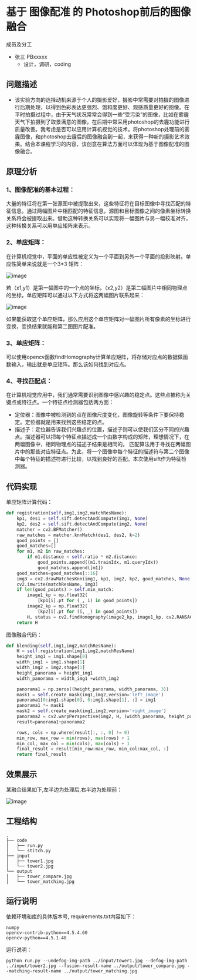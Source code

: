 # 基于 图像配准 的 Photoshop前后的图像融合

成员及分工
- 张三 PBxxxxx
  - 设计，调研，coding


## 问题描述

- 该实验方向的选择动机来源于个人的摄影爱好，摄影中常需要对拍摄的图像进行后期处理，以得到色彩表达更强烈、饱和度更好、观感质量更好的图像。在平时拍摄过程中，由于天气状况常常会得到一些“受污染”的图像，比如在雾霾天气下拍摄到了取景满意的图像，在后期中常采用photoshop的去霾功能进行质量改善。我考虑是否可以应用计算机视觉的技术，将photoshop处理前的雾霾图像，和photoshop去霾后的图像融合到一起，来获得一种新的摄影艺术效果。结合本课程学习的内容，该创意在算法方面可以体现为基于图像配准的图像融合。

## 原理分析

### 1、图像配准的基本过程：
大量的特征将在第一张源图中被提取出来，这些特征将在目标图像中寻找匹配的特征信息。通过两幅图片中相匹配的特征信息，源图和目标图像之间的像素坐标转换关系将会被提取出来。借助这种转换关系可以实现将一幅图片与另一幅校准对齐，这种转换关系可以用单应矩阵来表示。
### 2、单应矩阵：
在计算机视觉中，平面的单应性被定义为一个平面到另外一个平面的投影映射。单应性简单来说就是一个3*3 矩阵：

![image]( https://github.com/USTC-Computer-Vision-2021/project-cv_dyq/blob/main/funcImg/func1.JPG)

若（x1,y1）是第一幅图中的一个点的坐标，（x2,y2）是第二幅图片中相同物理点的坐标，单应矩阵可以通过以下方式将这两幅图片联系起来：

![image]( https://github.com/USTC-Computer-Vision-2021/project-cv_dyq/blob/main/funcImg/func2.JPG)

如果能获取这个单应矩阵，那么应用这个单应矩阵对一幅图片所有像素的坐标进行变换，变换结果就能和第二图图片配准。
### 3、单应矩阵：
可以使用opencv函数findHomography计算单应矩阵，将存储对应点的数据做函数输入，输出就是单应矩阵。那么该如何找到对应点。
### 4、寻找匹配点：
在计算机视觉应用中，我们通常需要识别图像中感兴趣的稳定点。这些点被称为关键点或特征点。一个特征点检测器包括两方面：
- 定位器：图像中被检测到的点在图像尺度变化，图像旋转等条件下要保持稳定。定位器就是用来找到这些稳定的点。
- 描述子：定位器告诉我们兴趣点的位置，描述子则可以使我们区分不同的兴趣点。描述器可以把每个特征点描述成一个由数字构成的矩阵，理想情况下，在两幅图像中，相同物理点的描述子结果是相同的。
匹配算法用于寻找在两幅图片中的那些对应特征点。为此，将一个图像中每个特征的描述符与第二个图像中每个特征的描述符进行比较，以找到良好的匹配。本次使用sift作为特征检测器。

## 代码实现

单应矩阵计算代码：
```python
def registration(self,img1,img2,matchResName):
    kp1, des1 = self.sift.detectAndCompute(img1, None)
    kp2, des2 = self.sift.detectAndCompute(img2, None)
    matcher = cv2.BFMatcher()
    raw_matches = matcher.knnMatch(des1, des2, k=2)
    good_points = []
    good_matches=[]
    for m1, m2 in raw_matches:
        if m1.distance < self.ratio * m2.distance:
            good_points.append((m1.trainIdx, m1.queryIdx))
            good_matches.append([m1])
    good_matches=good_matches[::16]
    img3 = cv2.drawMatchesKnn(img1, kp1, img2, kp2, good_matches, None, flags=2)
    cv2.imwrite(matchResName, img3)
    if len(good_points) > self.min_match:
        image1_kp = np.float32(
            [kp1[i].pt for (_, i) in good_points])
        image2_kp = np.float32(
            [kp2[i].pt for (i, _) in good_points])
        H, status = cv2.findHomography(image2_kp, image1_kp, cv2.RANSAC,5.0)
    return H
```
图像融合代码：
```python
def blending(self,img1,img2,matchResName):
    H = self.registration(img1,img2,matchResName)
    height_img1 = img1.shape[0]
    width_img1 = img1.shape[1]
    width_img2 = img2.shape[1]
    height_panorama = height_img1
    width_panorama = width_img1 +width_img2

    panorama1 = np.zeros((height_panorama, width_panorama, 3))
    mask1 = self.create_mask(img1,img2,version='left_image')
    panorama1[0:img1.shape[0], 0:img1.shape[1], :] = img1
    panorama1 *= mask1
    mask2 = self.create_mask(img1,img2,version='right_image')
    panorama2 = cv2.warpPerspective(img2, H, (width_panorama, height_panorama))*mask2
    result=panorama1+panorama2

    rows, cols = np.where(result[:, :, 0] != 0)
    min_row, max_row = min(rows), max(rows) + 1
    min_col, max_col = min(cols), max(cols) + 1
    final_result = result[min_row:max_row, min_col:max_col, :]
    return final_result
```

## 效果展示

某融合结果如下,左半边为处理后,右半边为处理前：

![image]( https://github.com/USTC-Computer-Vision-2021/project-cv_dyq/blob/main/ouput/tower_compare.jpg)

## 工程结构

```text
.
├── code
│   ├── run.py
│   └── stitch.py
├── input
│   ├── tower1.jpg
│   └── tower2.jpg
└── output
│   ├── tower_compare.jpg
│   └── tower_matching.jpg
```

## 运行说明

依赖环境和库的具体版本号, requirements.txt内容如下：

```
numpy
opencv-contrib-python==4.5.4.60
opencv-python==4.5.1.48
```

运行说明：
```
python run.py --undefog-img-path ../input/tower1.jpg --defog-img-path ../input/tower2.jpg --fusion-result-name ../output/tower_compare.jpg --matching-result-name ../output/tower_matching.jpg
```

